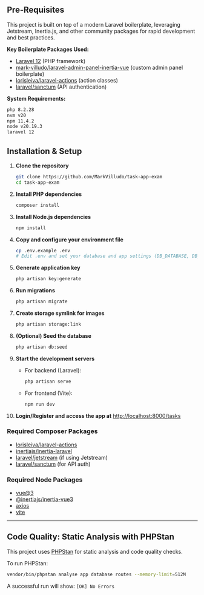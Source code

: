 ## Pre-Requisites

This project is built on top of a modern Laravel boilerplate, leveraging Jetstream, Inertia.js, and other community packages for rapid development and best practices.

**Key Boilerplate Packages Used:**
- [Laravel 12](https://laravel.com/) (PHP framework)
- [mark-villudo/laravel-admin-panel-inertia-vue](https://packagist.org/packages/mark-villudo/laravel-admin-panel-inertia-vue) (custom admin panel boilerplate)
- [lorisleiva/laravel-actions](https://github.com/lorisleiva/laravel-actions) (action classes)
- [laravel/sanctum](https://laravel.com/docs/10.x/sanctum) (API authentication)

**System Requirements:**
```sh
php 8.2.28
nvm v20
npm 11.4.2
node v20.19.3
laravel 12
```

## Installation & Setup

1. **Clone the repository**
   ```sh
   git clone https://github.com/MarkVilludo/task-app-exam
   cd task-app-exam
   ```

2. **Install PHP dependencies**
   ```sh
   composer install
   ```

3. **Install Node.js dependencies**
   ```sh
   npm install
   ```

4. **Copy and configure your environment file**
   ```sh
   cp .env.example .env
   # Edit .env and set your database and app settings (DB_DATABASE, DB_USERNAME, DB_PASSWORD, etc.)
   ```

5. **Generate application key**
   ```sh
   php artisan key:generate
   ```

6. **Run migrations**
   ```sh
   php artisan migrate
   ```

7. **Create storage symlink for images**
   ```sh
   php artisan storage:link
   ```

8. **(Optional) Seed the database**
   ```sh
   php artisan db:seed
   ```

9. **Start the development servers**
   - For backend (Laravel):
     ```sh
     php artisan serve
     ```
   - For frontend (Vite):
     ```sh
     npm run dev
     ```

10. **Login/Register and access the app at** [http://localhost:8000/tasks](http://localhost:8000/tasks)

### Required Composer Packages
- [lorisleiva/laravel-actions](https://github.com/lorisleiva/laravel-actions)
- [inertiajs/inertia-laravel](https://inertiajs.com/)
- [laravel/jetstream](https://jetstream.laravel.com/) (if using Jetstream)
- [laravel/sanctum](https://laravel.com/docs/10.x/sanctum) (for API auth)

### Required Node Packages
- [vue@3](https://vuejs.org/)
- [@inertiajs/inertia-vue3](https://inertiajs.com/)
- [axios](https://axios-http.com/)
- [vite](https://vitejs.dev/)

---

## Code Quality: Static Analysis with PHPStan

This project uses [PHPStan](https://phpstan.org/) for static analysis and code quality checks.

To run PHPStan:
```sh
vendor/bin/phpstan analyse app database routes --memory-limit=512M
```
A successful run will show: `[OK] No Errors`